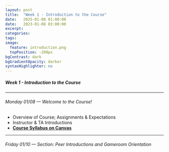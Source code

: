 ```yaml
---
layout: post
title:  "Week 1 - Introduction to the Course"
date:   2025-01-08 01:00:00
date:   2023-01-08 03:00:00
excerpt: 
categories:
tags:
image:
  feature: introduction.png
  topPosition: -200px
bgContrast: dark
bgGradientOpacity: darker
syntaxHighlighter: no
---
```


##### **Week 1 - Introduction to the Course**

---

###### Monday 01/08 — Welcome to the Course!
- Overview of Course; Assignments & Expectations
- Instructor & TA Introductions
- [**Course Syllabus on Canvas**](#ADDLINK)

---

###### Friday 01/10 — Section: Peer Introductions and Gameroom Orientation
